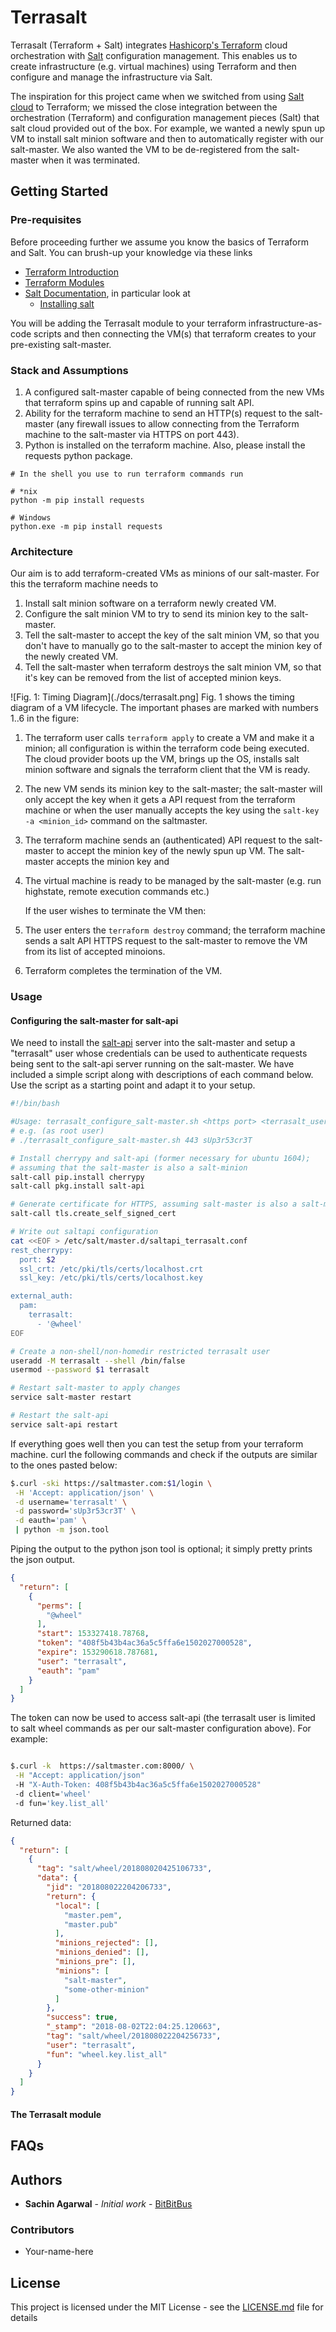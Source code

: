 # Terrasalt

Terrasalt (Terraform + Salt) integrates [Hashicorp's Terraform](https://www.terraform.io/) cloud orchestration with [Salt](https://saltstack.com/) configuration management. This enables us to create infrastructure (e.g. virtual machines) using Terraform and then configure and manage the infrastructure via Salt.

The inspiration for this project came when we switched from using [Salt cloud](https://docs.saltstack.com/en/latest/topics/cloud/) to Terraform; we missed the close integration between the orchestration (Terraform) and configuration management pieces (Salt) that salt cloud provided out of the box. For example, we wanted a newly spun up VM to install salt minion software and then to automatically register with our salt-master. We also wanted the VM to be de-registered from the salt-master when it was terminated.

## Getting Started


### Pre-requisites

Before proceeding further we assume you know the basics of Terraform and Salt. You can brush-up your knowledge via these links
 * [Terraform Introduction](https://www.terraform.io/intro/index.html)
 * [Terraform Modules](https://www.terraform.io/docs/modules/index.html)
 * [Salt Documentation](https://docs.saltstack.com/en/latest/), in particular look at 
   * [Installing salt](https://docs.saltstack.com/en/latest/topics/installation/index.html)
   
You will be adding the Terrasalt module to your terraform infrastructure-as-code scripts and then connecting the VM(s) that terraform creates to your pre-existing salt-master. 

### Stack and Assumptions

1. A configured salt-master capable of being connected from the new VMs that terraform spins up and capable of running salt API.
2. Ability for the terraform machine to send an HTTP(s) request to the salt-master (any firewall issues to allow connecting from the Terraform machine to the salt-master via HTTPS on port 443).
3. Python is installed on the terraform machine. Also, please install the requests python package.
```
# In the shell you use to run terraform commands run

# *nix
python -m pip install requests

# Windows
python.exe -m pip install requests
```

### Architecture

Our aim is to add terraform-created VMs as minions of our  salt-master. For this the terraform machine needs to 
1. Install salt minion software on a terraform newly created VM.
2. Configure the salt minion VM to try to send its minion key to the salt-master.
3. Tell the salt-master to accept the key of the salt minion VM, so that you don't have to manually go to the salt-master to accept the minion key of the newly created VM.
4. Tell the salt-master when terraform destroys the salt minion VM, so that it's key can be removed from the list of accepted minion keys.

![Fig. 1: Timing Diagram](./docs/terrasalt.png]
Fig. 1 shows the timing diagram of a VM lifecycle. The important phases are marked with numbers 1..6 in the figure:

1. The terraform user calls `terraform apply` to create a VM and make it a minion; all configuration is within the terraform code being executed. The cloud provider boots up the VM, brings up the OS, installs salt minion software and signals the terraform client that the VM is ready. 
2.  The new VM sends its minion key to the salt-master; the salt-master will only accept the key when it gets a API request from the terraform machine or when the user manually accepts the key using the `salt-key -a <minion_id>` command on the saltmaster.
3. The terraform machine sends an (authenticated) API request to the salt-master to accept the minion key of the newly spun up VM. The salt-master accepts the minion key and 
4. The virtual machine is ready to be managed by the salt-master (e.g. run highstate, remote execution commands etc.)

   If the user wishes to terminate the VM then:
5. The user enters the `terraform destroy` command; the terraform machine sends a salt API HTTPS request to the salt-master to remove the VM from its list of accepted minoions.
6. Terraform completes the termination of the VM. 
   
### Usage

#### Configuring the salt-master for  salt-api

We need to install the [salt-api](https://docs.saltstack.com/en/latest/ref/netapi/all/salt.netapi.rest_cherrypy.html) server into the salt-master and setup a "terrasalt" user whose credentials can be used to authenticate requests being sent to the salt-api server running on the salt-master. We have included a simple script along with descriptions of each command below. Use the script as a starting point and adapt it to your setup.

```bash
#!/bin/bash

#Usage: terrasalt_configure_salt-master.sh <https port> <terrasalt_user_password>
# e.g. (as root user)
# ./terrasalt_configure_salt-master.sh 443 sUp3r53cr3T

# Install cherrypy and salt-api (former necessary for ubuntu 1604); 
# assuming that the salt-master is also a salt-minion
salt-call pip.install cherrypy 
salt-call pkg.install salt-api

# Generate certificate for HTTPS, assuming salt-master is also a salt-minion
salt-call tls.create_self_signed_cert

# Write out saltapi configuration 
cat <<EOF > /etc/salt/master.d/saltapi_terrasalt.conf
rest_cherrypy:
  port: $2
  ssl_crt: /etc/pki/tls/certs/localhost.crt
  ssl_key: /etc/pki/tls/certs/localhost.key

external_auth:
  pam:
    terrasalt:
      - '@wheel'
EOF

# Create a non-shell/non-homedir restricted terrasalt user
useradd -M terrasalt --shell /bin/false
usermod --password $1 terrasalt

# Restart salt-master to apply changes
service salt-master restart

# Restart the salt-api 
service salt-api restart
```

If everything goes well then you can test the setup from your terraform machine. curl the following commands and check if the outputs are similar to the ones pasted below:

```bash
$.curl -ski https://saltmaster.com:$1/login \
 -H 'Accept: application/json' \
 -d username='terrasalt' \
 -d password='sUp3r53cr3T' \
 -d eauth='pam' \
 | python -m json.tool
```
Piping the output to the python json tool is optional; it simply pretty prints the json output. 
```json
{
  "return": [
    {
      "perms": [
        "@wheel"
      ],
      "start": 153327418.78768,
      "token": "408f5b43b4ac36a5c5ffa6e1502027000528",
      "expire": 153290618.787681,
      "user": "terrasalt",
      "eauth": "pam"
    }
  ]
}

```

The token can now be used to access salt-api (the terrasalt user is limited to salt wheel commands as per our salt-master configuration above). For example:
```bash

$.curl -k  https://saltmaster.com:8000/ \
 -H "Accept: application/json" 
 -H "X-Auth-Token: 408f5b43b4ac36a5c5ffa6e1502027000528"   
 -d client='wheel' 
 -d fun='key.list_all'
```
Returned data:
```json
{
  "return": [
    {
      "tag": "salt/wheel/201808020425106733",
      "data": {
        "jid": "201808022204206733",
        "return": {
          "local": [
            "master.pem",
            "master.pub"
          ],
          "minions_rejected": [],
          "minions_denied": [],
          "minions_pre": [],
          "minions": [
            "salt-master",
            "some-other-minion"
          ]
        },
        "success": true,
        "_stamp": "2018-08-02T22:04:25.120663",
        "tag": "salt/wheel/201808022204256733",
        "user": "terrasalt",
        "fun": "wheel.key.list_all"
      }
    }
  ]
}

```

#### The Terrasalt module






## FAQs


## Authors

* **Sachin Agarwal** - *Initial work* - [BitBitBus](http://bigbitbus.com)

### Contributors
 * Your-name-here
 
## License

This project is licensed under the MIT License - see the [LICENSE.md](LICENSE.md) file for details